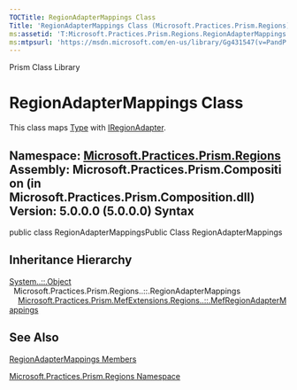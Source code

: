 ```yaml
---
TOCTitle: RegionAdapterMappings Class
Title: 'RegionAdapterMappings Class (Microsoft.Practices.Prism.Regions)'
ms:assetid: 'T:Microsoft.Practices.Prism.Regions.RegionAdapterMappings'
ms:mtpsurl: 'https://msdn.microsoft.com/en-us/library/Gg431547(v=PandP.50)'
---
```


Prism Class Library

RegionAdapterMappings Class
===========================

This class maps [Type](http://msdn2.microsoft.com/en-us/library/42892f65) with [IRegionAdapter](https://msdn.microsoft.com/t:microsoft.practices.prism.regions.iregionadapter).

**Namespace:** [Microsoft.Practices.Prism.Regions](https://msdn.microsoft.com/n:microsoft.practices.prism.regions)
**Assembly:** Microsoft.Practices.Prism.Composition (in Microsoft.Practices.Prism.Composition.dll) Version: 5.0.0.0 (5.0.0.0)
Syntax
------

<span id="syntaxToggle"></span>public class RegionAdapterMappingsPublic Class RegionAdapterMappings

Inheritance Hierarchy
---------------------

<span id="familyToggle"></span>[System..::.Object](http://msdn2.microsoft.com/en-us/library/e5kfa45b)
  Microsoft.Practices.Prism.Regions..::.RegionAdapterMappings
    [Microsoft.Practices.Prism.MefExtensions.Regions..::.MefRegionAdapterMappings](https://msdn.microsoft.com/t:microsoft.practices.prism.mefextensions.regions.mefregionadaptermappings)

See Also
--------

<span id="seeAlsoToggle"></span>
[RegionAdapterMappings Members](https://msdn.microsoft.com/allmembers.t:microsoft.practices.prism.regions.regionadaptermappings)

[Microsoft.Practices.Prism.Regions Namespace](https://msdn.microsoft.com/n:microsoft.practices.prism.regions)
